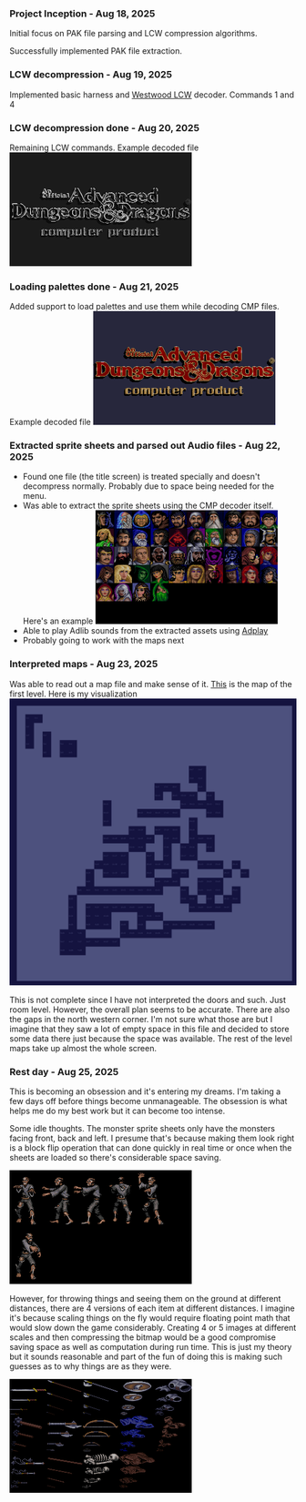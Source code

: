 ### Project Inception - Aug 18, 2025
Initial focus on PAK file parsing and LCW compression algorithms.

Successfully implemented PAK file extraction.

### LCW decompression - Aug 19, 2025
Implemented basic harness and [Westwood LCW](https://moddingwiki.shikadi.net/wiki/Westwood_LCW) decoder. Commands 1 and 4

### LCW decompression done  - Aug 20, 2025
Remaining LCW commands. Example decoded file ![Dungeons&Dragons](images/DAND.CMP.png)

### Loading palettes done  - Aug 21, 2025
Added support to load palettes and use them while decoding CMP files. Example decoded file ![Dungeons&Dragons](images/dand-palette.png)

### Extracted sprite sheets and parsed out Audio files  - Aug 22, 2025
- Found one file (the title screen) is treated specially and doesn't decompress normally. Probably due to space being needed for the menu.
- Was able to extract the sprite sheets using the CMP decoder itself. Here's an example ![Chargen](images/CHARGENA.CPS.png)
- Able to play Adlib sounds from the extracted assets using [Adplay](https://github.com/adplug/adplay-unix)
- Probably going to work with the maps next

### Interpreted maps  - Aug 23, 2025
Was able to read out a map file and make sense of it. [This](https://www.oldgames.sk/dungeon-mapper/map.php?map=20) is the map of the first level. Here is my visualization ![Level One](images/level1map.png)

This is not complete since I have not interpreted the doors and such. Just room level. However, the overall plan seems to be accurate. There are also the gaps in the north western corner. I'm not sure what those are but I imagine that they saw a lot of empty space in this file and decided to store some data there just because the space was available. The rest of the level maps take up almost the whole screen.

### Rest day  - Aug 25, 2025
This is becoming an obsession and it's entering my dreams. I'm taking a few days off before things become unmanageable. The obsession is what helps me do my best work but it can become too intense. 

Some idle thoughts. The monster sprite sheets only have the monsters facing front, back and left. I presume that's because making them look right is a block flip operation that can done quickly in real time or once when the sheets are loaded so there's considerable space saving.

![zombie](images/zombie.png)

However, for throwing things and seeing them on the ground at different distances, there are 4 versions of each item at different distances. I imagine it's because scaling things on the fly would require floating point math that would slow down the game considerably. Creating 4 or 5 images at different scales and then compressing the bitmap would be a good compromise saving space as well as computation during run time. This is just my theory but it sounds reasonable and part of the fun of doing this is making such guesses as to why things are as they were. 

![Items](images/iteml1.png)
